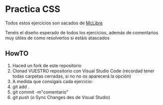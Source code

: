 # Practica CSS

Todos estos ejercicios son sacados de [McLibre](https://www.mclibre.org/consultar/htmlcss/ejercicios/index.html)

Tenéis el diseño esperado de todos los ejercicios, además de comentarios muy útiles de como resolverlos si estáis atascados

## HowTO

1. Haced un fork de este repositorio
2. Clonad VUESTRO repositorio con Visual Studio Code (recordad tener todas carpetas cerradas, si no no os aparecerá la opción)
3. A medida que consigaís cada ejercicio:
4. git add .
5. git commit -m"comentario"
6. git push (o Sync Changes des de Visual Studio)
